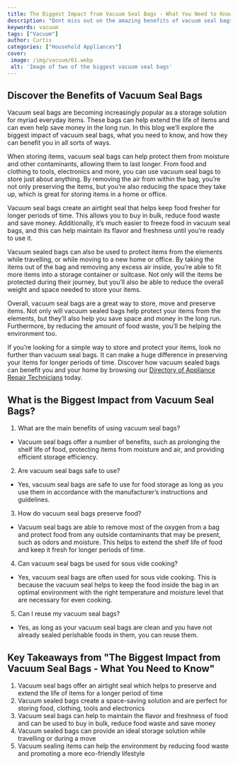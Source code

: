 ```yaml
---
title: The Biggest Impact from Vacuum Seal Bags - What You Need to Know
description: "Dont miss out on the amazing benefits of vacuum seal bags Learn the biggest impact they have and what you need to know to take full advantage of their benefits"
keywords: vacuum
tags: ["Vacuum"]
author: Curtis
categories: ["Household Appliances"]
cover: 
 image: /img/vacuum/61.webp
 alt: 'Image of two of the biggest vacuum seal bags'
---
```

## Discover the Benefits of Vacuum Seal Bags

Vacuum seal bags are becoming increasingly popular as a storage solution for myriad everyday items. These bags can help extend the life of items and can even help save money in the long run. In this blog we’ll explore the biggest impact of vacuum seal bags, what you need to know, and how they can benefit you in all sorts of ways. 

When storing items, vacuum seal bags can help protect them from moisture and other contaminants, allowing them to last longer. From food and clothing to tools, electronics and more, you can use vacuum seal bags to store just about anything. By removing the air from within the bag, you’re not only preserving the items, but you’re also reducing the space they take up, which is great for storing items in a home or office. 

Vacuum seal bags create an airtight seal that helps keep food fresher for longer periods of time. This allows you to buy in bulk, reduce food waste and save money. Additionally, it’s much easier to freeze food in vacuum seal bags, and this can help maintain its flavor and freshness until you’re ready to use it. 

Vacuum sealed bags can also be used to protect items from the elements while travelling, or while moving to a new home or office. By taking the items out of the bag and removing any excess air inside, you’re able to fit more items into a storage container or suitcase. Not only will the items be protected during their journey, but you’ll also be able to reduce the overall weight and space needed to store your items. 

Overall, vacuum seal bags are a great way to store, move and preserve items. Not only will vacuum sealed bags help protect your items from the elements, but they’ll also help you save space and money in the long run. Furthermore, by reducing the amount of food waste, you’ll be helping the environment too. 

If you’re looking for a simple way to store and protect your items, look no further than vacuum seal bags. It can make a huge difference in preserving your items for longer periods of time. Discover how vacuum sealed bags can benefit you and your home by browsing our [Directory of Appliance Repair Technicians](./pages/appliance-repair-technicians) today.

## What is the Biggest Impact from Vacuum Seal Bags?

1. What are the main benefits of using vacuum seal bags?
 - Vacuum seal bags offer a number of benefits, such as prolonging the shelf life of food, protecting items from moisture and air, and providing efficient storage efficiency.

2. Are vacuum seal bags safe to use?
 - Yes, vacuum seal bags are safe to use for food storage as long as you use them in accordance with the manufacturer’s instructions and guidelines. 

3. How do vacuum seal bags preserve food?
 - Vacuum seal bags are able to remove most of the oxygen from a bag and protect food from any outside contaminants that may be present, such as odors and moisture. This helps to extend the shelf life of food and keep it fresh for longer periods of time.

4. Can vacuum seal bags be used for sous vide cooking?
 - Yes, vacuum seal bags are often used for sous vide cooking. This is because the vacuum seal helps to keep the food inside the bag in an optimal environment with the right temperature and moisture level that are necessary for even cooking.

5. Can I reuse my vacuum seal bags?
 - Yes, as long as your vacuum seal bags are clean and you have not already sealed perishable foods in them, you can reuse them.

## Key Takeaways from "The Biggest Impact from Vacuum Seal Bags - What You Need to Know"
1. Vacuum seal bags offer an airtight seal which helps to preserve and extend the life of items for a longer period of time
2. Vacuum sealed bags create a space-saving solution and are perfect for storing food, clothing, tools and electronics
3. Vacuum seal bags can help to maintain the flavor and freshness of food and can be used to buy in bulk, reduce food waste and save money
4. Vacuum sealed bags can provide an ideal storage solution while travelling or during a move
5. Vacuum sealing items can help the environment by reducing food waste and promoting a more eco-friendly lifestyle
